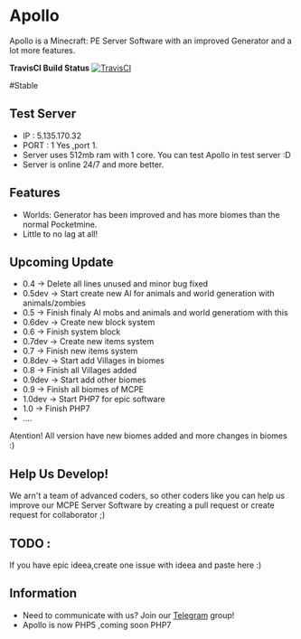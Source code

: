 # Apollo
Apollo is a Minecraft: PE Server Software with an improved Generator and a lot more features. 

**TravisCI Build Status** [![TravisCI](https://travis-ci.org/NycuRO/Apollo.svg?branch=master)](https://travis-ci.org/NycuRO/Apollo "TravisCI Build Status")

#Stable

## Test Server
- IP : 5.135.170.32
- PORT : 1
Yes ,port 1.
- Server uses 512mb ram with 1 core. You can test Apollo in test server :D
- Server is online 24/7 and more better.

## Features
- Worlds: Generator has been improved and has more biomes than the normal Pocketmine.
- Little to no lag at all!

## Upcoming Update
- 0.4 -> Delete all lines unused and minor bug fixed
- 0.5dev -> Start create new Al for animals and world generation with animals/zombies
- 0.5 -> Finish finaly Al mobs and animals and world generatiom with this
- 0.6dev -> Create new block system
- 0.6 -> Finish system block
- 0.7dev -> Create new items system
- 0.7 -> Finish new items system
- 0.8dev -> Start add Villages in biomes
- 0.8 -> Finish all Villages added
- 0.9dev -> Start add other biomes
- 0.9 -> Finish all biomes of MCPE
- 1.0dev -> Start PHP7 for epic software
- 1.0 -> Finish PHP7
- ....

Atention! All version have new biomes added and more changes in biomes :)

## Help Us Develop!
 We arn't a team of advanced coders, so other coders like you can help us improve our MCPE Server Software by creating a pull request or create request for collaborator ;)
 
## TODO :
 If you have epic ideea,create one issue with ideea and paste here :)
## Information

- Need to communicate with us? Join our [Telegram](https://telegram.me/joinchat/Ca8L9T9P01PtR1bOEwtxuw) group!
- Apollo is now PHP5 ,coming soon PHP7
